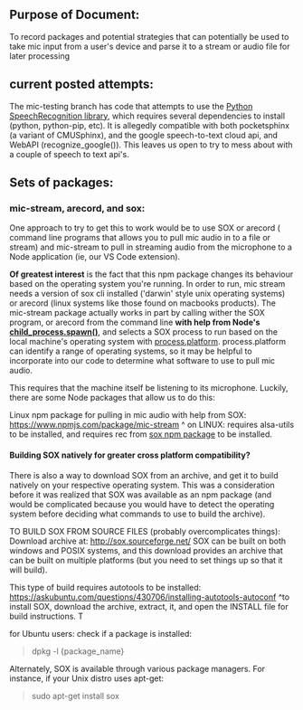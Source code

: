 ## Purpose of Document:

To record packages and potential strategies that can potentially be used to take mic input from a user's device and parse it to a stream or audio file for later processing

## current posted attempts:
The mic-testing branch has code that attempts to use the [Python SpeechRecognition library](https://pypi.org/project/SpeechRecognition/), which requires several dependencies to install (python, python-pip, etc). It is allegedly compatible with both pocketsphinx (a variant of CMUSphinx), and the google speech-to-text cloud api, and WebAPI (recognize_google()). This  leaves us open to try to mess about with a couple of speech to text api's.

## Sets of packages:

### mic-stream, arecord, and sox:

One approach to try to get this to work would be to use SOX or arecord ( command line programs that allows you to pull mic audio in to a file or stream) and mic-stream to pull in streaming audio from the microphone to a Node application (ie, our VS Code  extension). 

**Of greatest interest** is the fact that this npm package changes its behaviour based on the operating system you're running. In order to run, mic stream needs a version of sox cli installed ('darwin' style unix operating systems) or arecord (linux systems like those found on macbooks products). The mic-stream package actually works in part by calling wither the SOX program, or arecord from the command line **with help from Node's [child_process.spawn()](https://nodejs.org/api/child_process.html#child_process_child_process_spawn_command_args_options)**, and selects a SOX process to run based on the local machine's operating system with [process.platform](https://nodejs.org/api/process.html#process_process_platform). process.platform can identify a range of operating systems, so it may be helpful to incorporate into our code to determine what software to use to pull mic audio.

This requires that the machine itself be listening to its microphone. Luckily, there are some Node packages that allow us to do this:

Linux npm package for pulling in mic audio with help from SOX:
https://www.npmjs.com/package/mic-stream
^ on LINUX: requires alsa-utils to be installed, and requires rec from [sox npm package](https://www.npmjs.com/package/sox) to be installed.


#### Building SOX natively for greater cross platform compatibility?

There is also a way to download SOX from an archive, and get it to build natively on your respective operating system. This was a consideration before it was realized that SOX was available as an npm package (and would be complicated because you would have to detect the operating system before deciding what commands to use to build the archive).


TO BUILD SOX FROM SOURCE FILES (probably overcomplicates things):
Download archive at: http://sox.sourceforge.net/
SOX can be built on both windows and POSIX systems, and this download provides an archive that can be built on multiple platforms (but you need to set things up so that it will build).

This type of build requires autotools to be installed: https://askubuntu.com/questions/430706/installing-autotools-autoconf
^to install SOX, download the archive, extract, it, and open the INSTALL file for  build instructions. T


for Ubuntu users: check if a package is installed:

> dpkg -l {package_name}

Alternately, SOX is available through various package managers. For instance, if your Unix distro uses apt-get:

> sudo apt-get install sox




